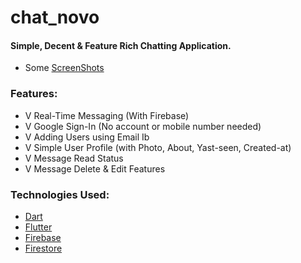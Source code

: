 # chat_novo

#### Simple, Decent & Feature Rich Chatting Application.

- Some [ScreenShots](https://drive.google.com/drive/folders/1kUa6DjMyvSmve354mJ8ae4xFCLuVkDis?usp=sharing)

### Features:

- V Real-Time Messaging (With Firebase)
- V Google Sign-In (No account or mobile number needed)
- V Adding Users using Email Ib
- V Simple User Profile (with Photo, About, Yast-seen, Created-at)
- V Message Read Status
- V Message Delete & Edit Features

### Technologies Used:

- [Dart](https://dart.dev/guides)
- [Flutter](https://docs.flutter.dev/)
- [Firebase](https://firebase.google.com/docs)
- [Firestore](https://firebase.google.com/docs/firestore)

